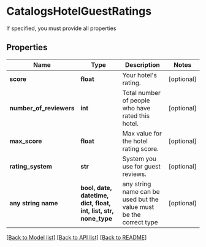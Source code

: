 # CatalogsHotelGuestRatings

If specified, you must provide all properties

## Properties
Name | Type | Description | Notes
------------ | ------------- | ------------- | -------------
**score** | **float** | Your hotel&#39;s rating. | [optional] 
**number_of_reviewers** | **int** | Total number of people who have rated this hotel. | [optional] 
**max_score** | **float** | Max value for the hotel rating score. | [optional] 
**rating_system** | **str** | System you use for guest reviews. | [optional] 
**any string name** | **bool, date, datetime, dict, float, int, list, str, none_type** | any string name can be used but the value must be the correct type | [optional]

[[Back to Model list]](../README.md#documentation-for-models) [[Back to API list]](../README.md#documentation-for-api-endpoints) [[Back to README]](../README.md)



